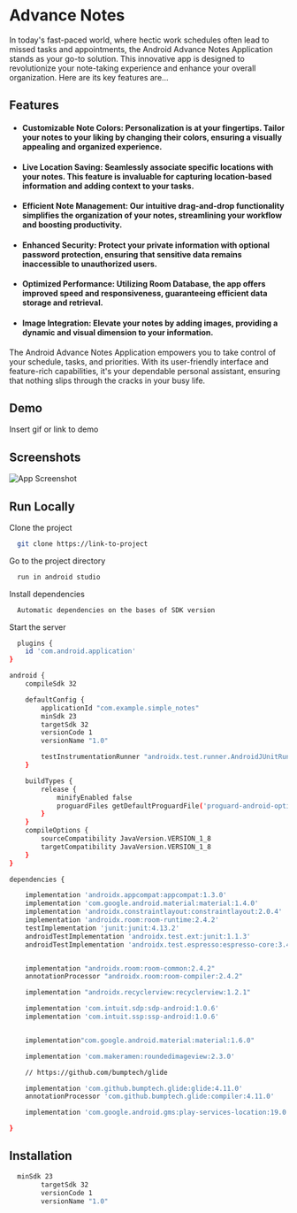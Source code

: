 
# Advance Notes 

In today's fast-paced world, where hectic work schedules often lead to missed tasks and appointments, the Android Advance Notes Application stands as your go-to solution. This innovative app is designed to revolutionize your note-taking experience and enhance your overall organization. Here are its key features are...

## Features

- #### Customizable Note Colors: Personalization is at your fingertips. Tailor your notes to your liking by changing their colors, ensuring a visually appealing and organized experience.

- #### Live Location Saving: Seamlessly associate specific locations with your notes. This feature is invaluable for capturing location-based information and adding context to your tasks.

- #### Efficient Note Management: Our intuitive drag-and-drop functionality simplifies the organization of your notes, streamlining your workflow and boosting productivity.

- #### Enhanced Security: Protect your private information with optional password protection, ensuring that sensitive data remains inaccessible to unauthorized users.

- #### Optimized Performance: Utilizing Room Database, the app offers improved speed and responsiveness, guaranteeing efficient data storage and retrieval.

- #### Image Integration: Elevate your notes by adding images, providing a dynamic and visual dimension to your information.

The Android Advance Notes Application empowers you to take control of your schedule, tasks, and priorities. With its user-friendly interface and feature-rich capabilities, it's your dependable personal assistant, ensuring that nothing slips through the cracks in your busy life. 

## Demo

Insert gif or link to demo


## Screenshots

![App Screenshot](https://via.placeholder.com/468x300?text=App+Screenshot+Here)


## Run Locally

Clone the project

```bash
  git clone https://link-to-project
```

Go to the project directory

```bash
  run in android studio
```

Install dependencies

```bash
  Automatic dependencies on the bases of SDK version 
```

Start the server

```bash
  plugins {
    id 'com.android.application'
}

android {
    compileSdk 32

    defaultConfig {
        applicationId "com.example.simple_notes"
        minSdk 23
        targetSdk 32
        versionCode 1
        versionName "1.0"

        testInstrumentationRunner "androidx.test.runner.AndroidJUnitRunner"
    }

    buildTypes {
        release {
            minifyEnabled false
            proguardFiles getDefaultProguardFile('proguard-android-optimize.txt'), 'proguard-rules.pro'
        }
    }
    compileOptions {
        sourceCompatibility JavaVersion.VERSION_1_8
        targetCompatibility JavaVersion.VERSION_1_8
    }
}

dependencies {

    implementation 'androidx.appcompat:appcompat:1.3.0'
    implementation 'com.google.android.material:material:1.4.0'
    implementation 'androidx.constraintlayout:constraintlayout:2.0.4'
    implementation 'androidx.room:room-runtime:2.4.2'
    testImplementation 'junit:junit:4.13.2'
    androidTestImplementation 'androidx.test.ext:junit:1.1.3'
    androidTestImplementation 'androidx.test.espresso:espresso-core:3.4.0'


    implementation "androidx.room:room-common:2.4.2"
    annotationProcessor "androidx.room:room-compiler:2.4.2"

    implementation "androidx.recyclerview:recyclerview:1.2.1"

    implementation 'com.intuit.sdp:sdp-android:1.0.6'
    implementation 'com.intuit.ssp:ssp-android:1.0.6'


    implementation"com.google.android.material:material:1.6.0"

    implementation 'com.makeramen:roundedimageview:2.3.0'

    // https://github.com/bumptech/glide

    implementation 'com.github.bumptech.glide:glide:4.11.0'
    annotationProcessor 'com.github.bumptech.glide:compiler:4.11.0'

    implementation 'com.google.android.gms:play-services-location:19.0.1'

}
```


## Installation


```bash
  minSdk 23
        targetSdk 32
        versionCode 1
        versionName "1.0"
```
    
